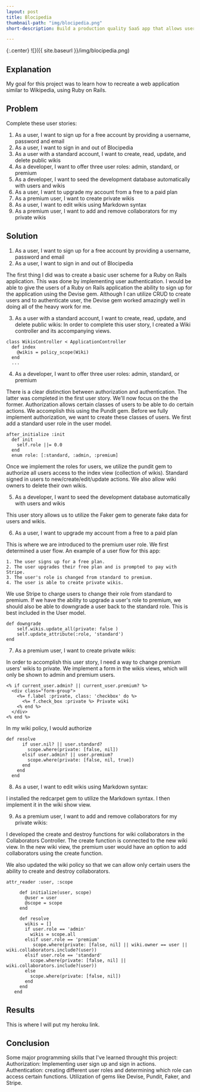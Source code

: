 ```yaml
---
layout: post
title: Blocipedia
thumbnail-path: "img/blocipedia.png"
short-description: Build a production quality SaaS app that allows users to create their own wikis.

---
```


{:.center}
![]({{ site.baseurl }}/img/blocipedia.png)

## Explanation

My goal for this project was to learn how to recreate a web application similar to Wikipedia, using Ruby on Rails.



## Problem

Complete these user stories:

1. As a user, I want to sign up for a free account by providing a username, password and email
2. As a user, I want to sign in and out of Blocipedia
3. As a user with a standard account, I want to create, read, update, and delete public wikis
4. As a developer, I want to offer three user roles: admin, standard, or premium
5. As a developer, I want to seed the development database automatically with users and wikis
6. As a user, I want to upgrade my account from a free to a paid plan
7. As a premium user, I want to create private wikis
8. As a user, I want to edit wikis using Markdown syntax
9. As a premium user, I want to add and remove collaborators for my private wikis

## Solution

1. As a user, I want to sign up for a free account by providing a username, password and email
2. As a user, I want to sign in and out of Blocipedia

The first thing I did was to create a basic user scheme for a Ruby on Rails application. This was done by implementing user authentication. I would be able to give the users of a Ruby on Rails application the ability to sign up for the application using the Devise gem. Although I can utilize CRUD to create users and to authenticate user, the Devise gem worked amazingly well in doing all of the heavy work for me.


3. As a user with a standard account, I want to create, read, update, and delete public wikis:
In order to complete this user story, I created a Wiki controller and its accompanying views.

```
class WikisController < ApplicationController
  def index
    @wikis = policy_scope(Wiki)
  end
  ...
```
4. As a developer, I want to offer three user roles: admin, standard, or premium

There is a clear distinction between authorization and authentication. The latter was completed in the first user story. We'll now focus on the the former. Authorization allows certain classes of users to be able to do certain actions. We accomplish this using the Pundit gem. Before we fully implement authorization, we want to create these classes of users. We first add a standard user role in the user model.

```
after_initialize :init
  def init
    self.role ||= 0.0
  end
  enum role: [:standard, :admin, :premium]
```
Once we implement the roles for users, we utilize the pundit gem to authorize all users access to the index view (collection of wikis). Standard signed in users to new/create/edit/update actions. We also allow wiki owners to delete their own wikis.

5. As a developer, I want to seed the development database automatically with users and wikis

This user story allows us to utilize the Faker gem to generate fake data for users and wikis.

6. As a user, I want to upgrade my account from a free to a paid plan

This is where we are introduced to the premium user role. We first determined a user flow. An example of a user flow for this app:

```
1. The user signs up for a free plan.
2. The user upgrades their free plan and is prompted to pay with Stripe.
3. The user's role is changed from standard to premium.
4. The user is able to create private wikis.
```

We use Stripe to charge users to change their role from standard to premium. If we have the ability to upgrade a user's role to premium, we should also be able to downgrade a user back to the standard role. This is best included in the User model.

```
def downgrade
    self.wikis.update_all(private: false )
    self.update_attribute(:role, 'standard')
end
```

7. As a premium user, I want to create private wikis:

In order to accomplish this user story, I need a way to change premium users' wikis to private. We implement a form in the wikis views, which will only be shown to admin and premium users.

```
<% if current_user.admin? || current_user.premium? %>
  <div class="form-group">
    <%= f.label :private, class: 'checkbox' do %>
      <%= f.check_box :private %> Private wiki
    <% end %>
  </div>
<% end %>
```

In my wiki policy, I would authorize

```
def resolve
      if user.nil? || user.standard?
        scope.where(private: [false, nil])
      elsif user.admin? || user.premium?
        scope.where(private: [false, nil, true])
      end
    end
  end
```

8. As a user, I want to edit wikis using Markdown syntax:

I installed the redcarpet gem to utilize the Markdown syntax. I then implement it in the wiki show view.

9. As a premium user, I want to add and remove collaborators for my private wikis:

I developed the create and destroy functions for wiki collaborators in the Collaborators Controller. The create function is connected to the new wiki view. In the new wiki view, the premium user would have an option to add collaborators using the create function.

We also updated the wiki policy so that we can allow only certain users the ability to create and destroy collaborators.

```
attr_reader :user, :scope

     def initialize(user, scope)
       @user = user
       @scope = scope
     end

     def resolve
       wikis = []
       if user.role == 'admin'
         wikis = scope.all
       elsif user.role == 'premium'
          scope.where(private: [false, nil] || wiki.owner == user || wiki.collaborators.include?(user))
       elsif user.role == 'standard'
         scope.where(private: [false, nil] || wiki.collaborators.include?(user))
       else
         scope.where(private: [false, nil])
       end
     end
   end
```

## Results

This is where I will put my heroku link.



## Conclusion

Some major programming skills that I've learned throught this project:
Authorization: Implementing user sign up and sign in actions.
Authentication: creating different user roles and determining which role can access certain functions.
Utilization of gems like Devise, Pundit, Faker, and Stripe. 
